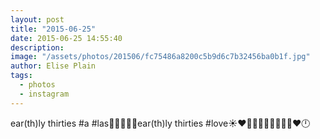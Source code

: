 ```yaml
---
layout: post
title: "2015-06-25"
date: 2015-06-25 14:55:40
description: 
image: "/assets/photos/201506/fc75486a8200c5b9d6c7b32456ba0b1f.jpg"
author: Elise Plain
tags: 
  - photos
  - instagram
---
```


ear(th)ly thirties #a #las🌱💚🌺💙🐝ear(th)ly thirties #love☀️♥️🌳🌱🌲🌴🍀🌿🌻🍃♥️🕛
<p></p>
